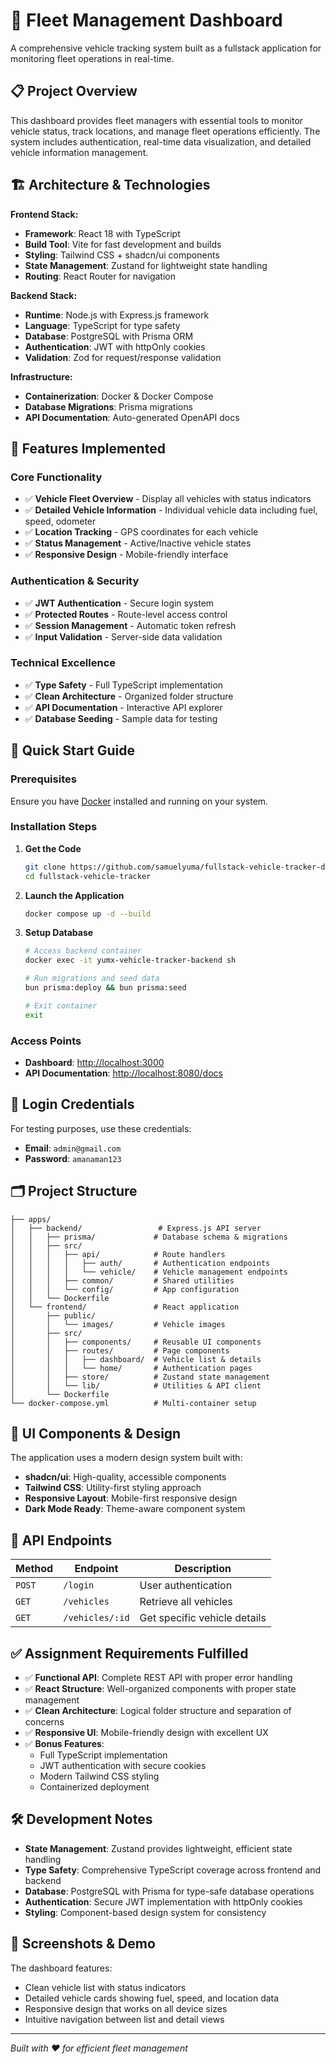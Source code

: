 # 🚗 Fleet Management Dashboard

A comprehensive vehicle tracking system built as a fullstack application for monitoring fleet operations in real-time.

## 📋 Project Overview

This dashboard provides fleet managers with essential tools to monitor vehicle status, track locations, and manage fleet operations efficiently. The system includes authentication, real-time data visualization, and detailed vehicle information management.

## 🏗️ Architecture & Technologies

**Frontend Stack:**
- **Framework**: React 18 with TypeScript
- **Build Tool**: Vite for fast development and builds  
- **Styling**: Tailwind CSS + shadcn/ui components
- **State Management**: Zustand for lightweight state handling
- **Routing**: React Router for navigation

**Backend Stack:**
- **Runtime**: Node.js with Express.js framework
- **Language**: TypeScript for type safety
- **Database**: PostgreSQL with Prisma ORM
- **Authentication**: JWT with httpOnly cookies
- **Validation**: Zod for request/response validation

**Infrastructure:**
- **Containerization**: Docker & Docker Compose
- **Database Migrations**: Prisma migrations
- **API Documentation**: Auto-generated OpenAPI docs

## 🎯 Features Implemented

### Core Functionality
- ✅ **Vehicle Fleet Overview** - Display all vehicles with status indicators
- ✅ **Detailed Vehicle Information** - Individual vehicle data including fuel, speed, odometer
- ✅ **Location Tracking** - GPS coordinates for each vehicle
- ✅ **Status Management** - Active/Inactive vehicle states
- ✅ **Responsive Design** - Mobile-friendly interface

### Authentication & Security  
- ✅ **JWT Authentication** - Secure login system
- ✅ **Protected Routes** - Route-level access control
- ✅ **Session Management** - Automatic token refresh
- ✅ **Input Validation** - Server-side data validation

### Technical Excellence
- ✅ **Type Safety** - Full TypeScript implementation
- ✅ **Clean Architecture** - Organized folder structure
- ✅ **API Documentation** - Interactive API explorer
- ✅ **Database Seeding** - Sample data for testing

## 🚀 Quick Start Guide

### Prerequisites
Ensure you have [Docker](https://docs.docker.com/get-docker/) installed and running on your system.

### Installation Steps

1. **Get the Code**
   ```bash
   git clone https://github.com/samuelyuma/fullstack-vehicle-tracker-dashboard
   cd fullstack-vehicle-tracker
   ```

2. **Launch the Application**
   ```bash
   docker compose up -d --build
   ```

3. **Setup Database**
   ```bash
   # Access backend container
   docker exec -it yumx-vehicle-tracker-backend sh
   
   # Run migrations and seed data
   bun prisma:deploy && bun prisma:seed
   
   # Exit container
   exit
   ```

### Access Points
- **Dashboard**: [http://localhost:3000](http://localhost:3000)
- **API Documentation**: [http://localhost:8080/docs](http://localhost:8080/docs)

## 🔐 Login Credentials

For testing purposes, use these credentials:
- **Email**: `admin@gmail.com`
- **Password**: `amanaman123`

## 🗂️ Project Structure

```
├── apps/
│   ├── backend/                 # Express.js API server
│   │   ├── prisma/             # Database schema & migrations
│   │   ├── src/
│   │   │   ├── api/            # Route handlers
│   │   │   │   ├── auth/       # Authentication endpoints
│   │   │   │   └── vehicle/    # Vehicle management endpoints
│   │   │   ├── common/         # Shared utilities
│   │   │   └── config/         # App configuration
│   │   └── Dockerfile
│   └── frontend/               # React application
│       ├── public/
│       │   └── images/         # Vehicle images
│       ├── src/
│       │   ├── components/     # Reusable UI components
│       │   ├── routes/         # Page components
│       │   │   ├── dashboard/  # Vehicle list & details
│       │   │   └── home/       # Authentication pages
│       │   ├── store/          # Zustand state management
│       │   └── lib/            # Utilities & API client
│       └── Dockerfile
└── docker-compose.yml          # Multi-container setup
```

## 🎨 UI Components & Design

The application uses a modern design system built with:
- **shadcn/ui**: High-quality, accessible components
- **Tailwind CSS**: Utility-first styling approach
- **Responsive Layout**: Mobile-first responsive design
- **Dark Mode Ready**: Theme-aware component system

## 🔌 API Endpoints

| Method | Endpoint | Description |
|--------|----------|-------------|
| `POST` | `/login` | User authentication |
| `GET` | `/vehicles` | Retrieve all vehicles |
| `GET` | `/vehicles/:id` | Get specific vehicle details |

## ✅ Assignment Requirements Fulfilled

- ✅ **Functional API**: Complete REST API with proper error handling
- ✅ **React Structure**: Well-organized components with proper state management
- ✅ **Clean Architecture**: Logical folder structure and separation of concerns
- ✅ **Responsive UI**: Mobile-friendly design with excellent UX
- ✅ **Bonus Features**:
  - Full TypeScript implementation
  - JWT authentication with secure cookies
  - Modern Tailwind CSS styling
  - Containerized deployment

## 🛠️ Development Notes

- **State Management**: Zustand provides lightweight, efficient state handling
- **Type Safety**: Comprehensive TypeScript coverage across frontend and backend
- **Database**: PostgreSQL with Prisma for type-safe database operations  
- **Authentication**: Secure JWT implementation with httpOnly cookies
- **Styling**: Component-based design system for consistency

## 📱 Screenshots & Demo

The dashboard features:
- Clean vehicle list with status indicators
- Detailed vehicle cards showing fuel, speed, and location data
- Responsive design that works on all device sizes
- Intuitive navigation between list and detail views

---

*Built with ❤️ for efficient fleet management*